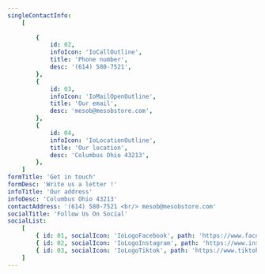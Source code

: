 ```yaml
---
singleContactInfo:
    [
       
        {
            id: 02,
            infoIcon: 'IoCallOutline',
            title: 'Phone number',
            desc: '(614) 580-7521',
        },
        {
            id: 03,
            infoIcon: 'IoMailOpenOutline',
            title: 'Our email',
            desc: 'mesob@mesobstore.com',
        },
        {
            id: 04,
            infoIcon: 'IoLocationOutline',
            title: 'Our location',
            desc: 'Columbus Ohio 43213',
        },
    ]
formTitle: 'Get in touch'
formDesc: 'Write us a letter !'
infoTitle: 'Our address'
infoDesc: 'Columbus Ohio 43213'
contactAddress: '(614) 580-7521 <br/> mesob@mesobstore.com'
socialTitle: 'Follow Us On Social'
socialList:
    [
        { id: 01, socialIcon: 'IoLogoFacebook', path: 'https://www.facebook.com/mesobinternational' },
        { id: 02, socialIcon: 'IoLogoInstagram', path: 'https://www.instagram.com/mesob_international/' },
        { id: 03, socialIcon: 'IoLogoTiktok', path: 'https://www.tiktok.com/@mesob_store?lang=en' },
    ]
---
```

